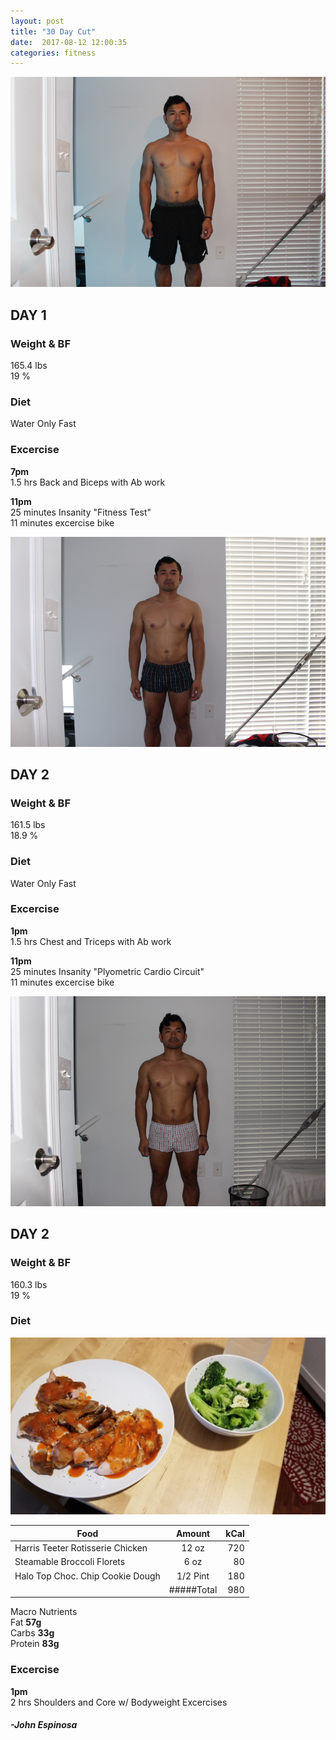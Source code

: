 ```yaml
---
layout: post
title: "30 Day Cut"
date:  2017-08-12 12:00:35
categories: fitness
---
```


![Day 1](/img/Day1.JPG)

## DAY 1

### Weight & BF  
165.4 lbs  
19 %
### Diet
Water Only Fast
### Excercise
**7pm**  
1.5 hrs Back and Biceps with Ab work  
  
**11pm**  
25 minutes Insanity "Fitness Test"  
11 minutes excercise bike

![Day 2](/img/Day2.JPG)

## DAY 2

### Weight & BF  
161.5 lbs  
18.9 %
### Diet
Water Only Fast
### Excercise
**1pm**  
1.5 hrs Chest and Triceps with Ab work  
  
**11pm**  
25 minutes Insanity "Plyometric Cardio Circuit"  
11 minutes excercise bike

![Day 3](/img/Day3.JPG)

## DAY 2

### Weight & BF
160.3 lbs  
19 %
### Diet
![Day 3 Meal](/img/Day3Food.jpg)

| Food                             | Amount        | kCal  |
| -------------------------------- |:-------------:| ----------:|
| Harris Teeter Rotisserie Chicken | 12 oz         | 720        |
| Steamable Broccoli Florets       | 6 oz          | 80         |
| Halo Top Choc. Chip Cookie Dough | 1/2 Pint      | 180        |
|                                  |   #####Total  | 980        |  

Macro Nutrients  
Fat **57g**    
Carbs **33g**    
Protein **83g**    

### Excercise
**1pm**  
2 hrs Shoulders and Core w/ Bodyweight Excercises  



#### _-John Espinosa_  
